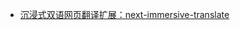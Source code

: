 - [沉浸式双语网页翻译扩展：next-immersive-translate](https://github.com/immersive-translate/next-immersive-translate)